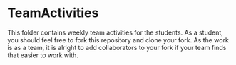 # TeamActivities

This folder contains weekly team activities for the students. As a student, you should feel free
to fork this repository and clone your fork. As the work is as a team, it is alright 
to add collaborators to your fork if your team finds that easier to work with.  